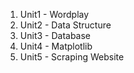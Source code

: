 1. Unit1 - Wordplay
2. Unit2 - Data Structure
3. Unit3 - Database
4. Unit4 - Matplotlib
5. Unit5 - Scraping Website
